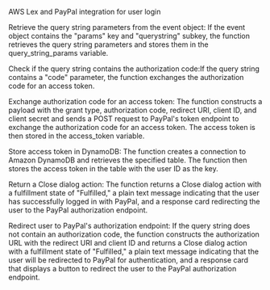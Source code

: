 AWS Lex and PayPal integration for user login

Retrieve the query string parameters from the event object: If the event object contains the "params" key and "querystring" subkey, the function retrieves the query string parameters and stores them in the query_string_params variable.

Check if the query string contains the authorization code:If the query string contains a "code" parameter, the function exchanges the authorization code for an access token.

Exchange authorization code for an access token: The function constructs a payload with the grant type, authorization code, redirect URI, client ID, and client secret and sends a POST request to PayPal's token endpoint to exchange the authorization code for an access token. 
The access token is then stored in the access_token variable.

Store access token in DynamoDB: The function creates a connection to Amazon DynamoDB and retrieves the specified table. The function then stores the access token in the table with the user ID as the key.

Return a Close dialog action: The function returns a Close dialog action with a fulfillment state of "Fulfilled," a plain text message indicating that the user has successfully logged in with PayPal, and a response card redirecting the user to the PayPal authorization endpoint.

Redirect user to PayPal's authorization endpoint: If the query string does not contain an authorization code, the function constructs the authorization URL with the redirect URI and client ID and returns a Close dialog action with a fulfillment state of "Fulfilled," a plain text message indicating that the user will be redirected to PayPal for authentication, and a response card that displays a button to redirect the user to the PayPal authorization endpoint.
